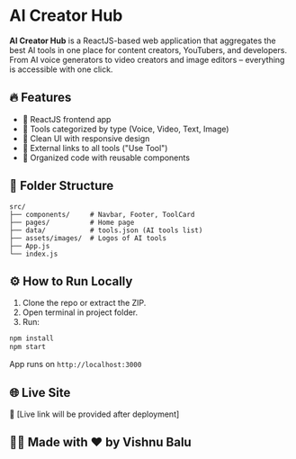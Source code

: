 
# AI Creator Hub

**AI Creator Hub** is a ReactJS-based web application that aggregates the best AI tools in one place for content creators, YouTubers, and developers. From AI voice generators to video creators and image editors – everything is accessible with one click.

## 🔥 Features

- 🚀 ReactJS frontend app
- 🧠 Tools categorized by type (Voice, Video, Text, Image)
- 🎨 Clean UI with responsive design
- 🔗 External links to all tools ("Use Tool")
- 📁 Organized code with reusable components

## 📂 Folder Structure

```
src/
├── components/     # Navbar, Footer, ToolCard
├── pages/          # Home page
├── data/           # tools.json (AI tools list)
├── assets/images/  # Logos of AI tools
├── App.js
└── index.js
```

## ⚙️ How to Run Locally

1. Clone the repo or extract the ZIP.
2. Open terminal in project folder.
3. Run:

```bash
npm install
npm start
```

App runs on `http://localhost:3000`

## 🌐 Live Site

🔗 [Live link will be provided after deployment]

## 👨‍💻 Made with ❤️ by Vishnu Balu
